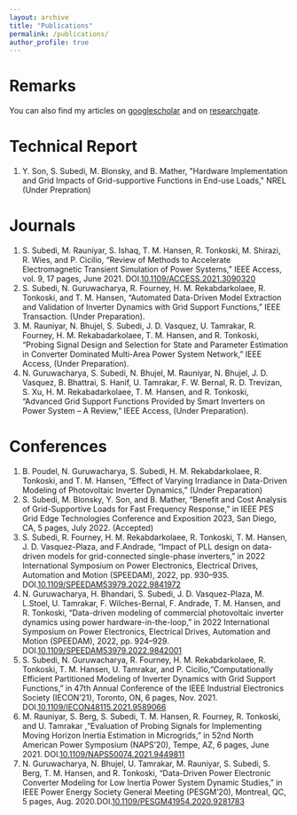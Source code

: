 ```yaml
---
layout: archive
title: "Publications"
permalink: /publications/
author_profile: true
---
```



Remarks
======
You can also find my articles on [googlescholar](https://scholar.google.com/citations?user=9xWMbXoAAAAJ&hl=en&oi=ao) and on [researchgate](https://www.researchgate.net/profile/Sunil-Subedi?ev=hdr_xprf).

Technical Report
======
1. Y. Son, S. Subedi, M. Blonsky, and B. Mather, "Hardware Implementation and Grid Impacts of Grid-supportive Functions in End-use Loads," NREL (Under Prepration) 

Journals
======

1. S. Subedi, M. Rauniyar, S. Ishaq, T. M. Hansen, R. Tonkoski, M. Shirazi, R. Wies, and P. Cicilio, “Review of Methods to Accelerate Electromagnetic Transient Simulation of Power Systems,” IEEE Access, vol. 9, 17 pages, June 2021. DOI.[10.1109/ACCESS.2021.3090320](10.1109/ACCESS.2021.3090320)
1. S. Subedi, N. Guruwacharya, R. Fourney, H. M. Rekabdarkolaee, R. Tonkoski, and T. M. Hansen, “Automated Data-Driven Model Extraction and Validation of Inverter Dynamics with Grid Support Functions,” IEEE Transaction. (Under Preparation).
1. M. Rauniyar, N. Bhujel, S. Subedi, J. D. Vasquez, U. Tamrakar, R. Fourney, H. M. Rekabadarkolaee, T. M. Hansen, and R. Tonkoski, “Probing Signal Design and Selection for State and Parameter Estimation in Converter Dominated Multi-Area Power System Network,” IEEE Access, (Under Preparation).
1. N. Guruwacharya, S. Subedi, N. Bhujel, M. Rauniyar, N. Bhujel, J. D. Vasquez, B. Bhattrai, S. Hanif, U. Tamrakar, F. W. Bernal, R. D. Trevizan, S. Xu, H. M. Rekabadarkolaee, T. M. Hansen, and R. Tonkoski, “Advanced Grid Support Functions Provided by Smart Inverters on Power System – A Review,” IEEE Access, (Under Preparation).

Conferences
======

1. B. Poudel, N. Guruwacharya, S. Subedi, H. M. Rekabdarkolaee, R. Tonkoski, and T. M. Hansen, “Effect of Varying Irradiance in Data-Driven Modeling of Photovoltaic Inverter Dynamics,” (Under Preparation)
1. S. Subedi, M. Blonsky, Y. Son, and B. Mather, “Benefit and Cost Analysis of Grid-Supportive Loads for Fast Frequency Response,” in IEEE PES Grid Edge Technologies Conference and Exposition 2023, San Diego, CA, 5 pages, July 2022. (Accepted)
1. S. Subedi, R. Fourney, H. M. Rekabdarkolaee, R. Tonkoski, T. M. Hansen, J. D. Vasquez-Plaza, and F.Andrade, “Impact of PLL design on data-driven models for grid-connected single-phase inverters,” in 2022 International Symposium on Power Electronics, Electrical Drives, Automation and Motion (SPEEDAM), 2022, pp. 930–935. DOI.[10.1109/SPEEDAM53979.2022.9841972](10.1109/SPEEDAM53979.2022.9841972)
1. N. Guruwacharya, H. Bhandari, S. Subedi, J. D. Vasquez-Plaza, M. L.Stoel, U. Tamrakar, F. Wilches-Bernal, F. Andrade, T. M. Hansen, and R. Tonkoski, “Data-driven modeling of commercial photovoltaic inverter dynamics using power hardware-in-the-loop,” in 2022 International Symposium on Power Electronics, Electrical Drives, Automation and Motion (SPEEDAM), 2022, pp. 924–929. DOI.[10.1109/SPEEDAM53979.2022.9842001](10.1109/SPEEDAM53979.2022.9842001)
1. S. Subedi, N. Guruwacharya, R. Fourney, H. M. Rekabdarkolaee, R. Tonkoski, T. M. Hansen, U. Tamrakar, and P. Cicilio,“Computationally Efficient Partitioned Modeling of Inverter Dynamics with Grid Support Functions,” in 47th Annual Conference of the IEEE Industrial Electronics Society (IECON’21), Toronto, ON, 6 pages, Nov. 2021. DOI.[10.1109/IECON48115.2021.9589066](10.1109/IECON48115.2021.9589066)
1. M. Rauniyar, S. Berg, S. Subedi, T. M. Hansen, R. Fourney, R. Tonkoski, and U. Tamrakar ,“Evaluation of Probing Signals for Implementing Moving Horizon Inertia Estimation in Microgrids,” in 52nd North American Power Symposium (NAPS’20), Tempe, AZ, 6 pages, June 2021. DOI.[10.1109/NAPS50074.2021.9449811](10.1109/NAPS50074.2021.9449811)
1. N. Guruwacharya, N. Bhujel, U. Tamrakar, M. Rauniyar, S. Subedi, S. Berg, T. M. Hansen, and R. Tonkoski, “Data-Driven Power Electronic Converter Modeling for Low Inertia Power System Dynamic Studies,” in IEEE Power Energy Society General Meeting (PESGM’20), Montreal, QC, 5 pages, Aug. 2020.DOI.[10.1109/PESGM41954.2020.9281783](10.1109/PESGM41954.2020.9281783)



